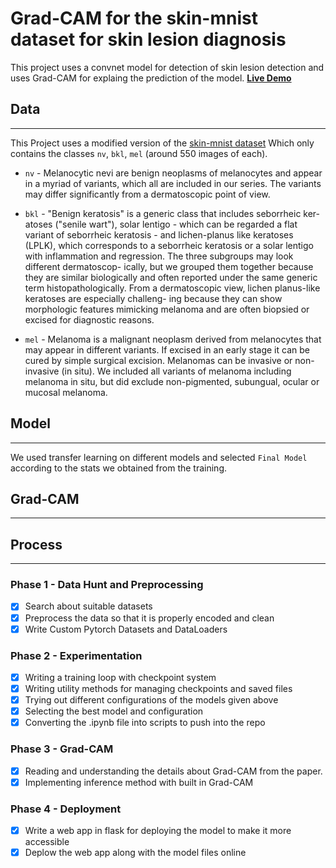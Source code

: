 # Grad-CAM for the skin-mnist dataset for skin lesion diagnosis

This project uses a convnet model for detection of skin lesion detection and uses Grad-CAM for explaing the prediction of the model.
**[Live Demo](http://139.59.10.180/)**

## Data
---

This Project uses a modified version of the [skin-mnist dataset](https://www.kaggle.com/kmader/skin-cancer-mnist-ham10000) Which only contains the classes `nv`, `bkl`, `mel` (around 550 images of each).

- `nv` - Melanocytic nevi are benign neoplasms of melanocytes and appear in a myriad of variants, which all are included in our series. The variants may differ significantly from a dermatoscopic point of view.

- `bkl` - "Benign keratosis" is a generic class that includes seborrheic ker- atoses ("senile wart"), solar lentigo - which can be regarded a flat variant of seborrheic keratosis - and lichen-planus like keratoses (LPLK), which corresponds to a seborrheic keratosis or a solar lentigo with inflammation and regression. The three subgroups may look different dermatoscop- ically, but we grouped them together because they are similar biologically and often reported under the same generic term histopathologically. From a dermatoscopic view, lichen planus-like keratoses are especially challeng- ing because they can show morphologic features mimicking melanoma and are often biopsied or excised for diagnostic reasons.

- `mel` - Melanoma is a malignant neoplasm derived from melanocytes that may appear in different variants. If excised in an early stage it can be cured by simple surgical excision. Melanomas can be invasive or non-invasive (in situ). We included all variants of melanoma including melanoma in situ, but did exclude non-pigmented, subungual, ocular or mucosal melanoma.

## Model
---
We used transfer learning on different models and selected `Final Model` according to the stats we obtained from the training.

## Grad-CAM
---

## Process
---

### Phase 1 - Data Hunt and Preprocessing
- [x] Search about suitable datasets
- [x] Preprocess the data so that it is properly encoded and clean
- [x] Write Custom Pytorch Datasets and DataLoaders

### Phase 2 - Experimentation
- [x] Writing a training loop with checkpoint system
- [x] Writing utility methods for managing checkpoints and saved files
- [x] Trying out different configurations of the models given above
- [x] Selecting the best model and configuration
- [x] Converting the .ipynb file into scripts to push into the repo

### Phase 3 - Grad-CAM
- [x] Reading and understanding the details about Grad-CAM from the paper.
- [x] Implementing inference method with built in Grad-CAM

### Phase 4 - Deployment
- [x] Write a web app in flask for deploying the model to make it more accessible
- [x] Deplow the web app along with the model files online 
